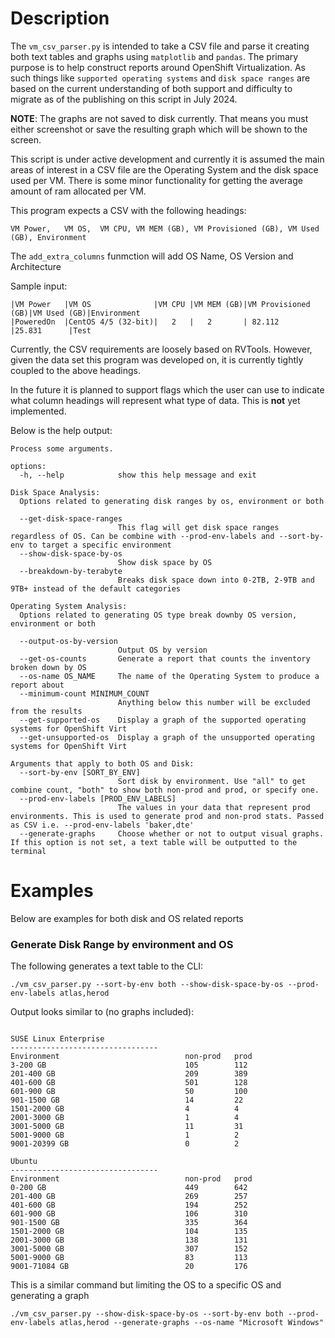 # Description

The `vm_csv_parser.py` is intended to take a CSV file and parse it creating both text tables and graphs using `matplotlib` and `pandas`. The primary purpose is to help construct reports around OpenShift Virtualization. As such things like `supported operating systems` and `disk space ranges` are based on the current understanding of both support and difficulty to migrate as of the publishing on this script in July 2024.

**NOTE**: The graphs are not saved to disk currently. That means you must either screenshot or save the resulting graph which will be shown to the screen.

This script is under active development and currently it is assumed the main areas of interest in a CSV file are the Operating System and the disk space used per VM. There is some minor functionality for getting the average amount of ram allocated per VM.

This program expects a CSV with the following headings:
```
VM Power,	VM OS,	VM CPU,	VM MEM (GB), VM Provisioned (GB), VM Used (GB),	Environment	
```
The `add_extra_columns` funmction will add OS Name, OS Version and Architecture

Sample input:
```
|VM Power	|VM OS		        |VM CPU |VM MEM (GB)|VM Provisioned (GB)|VM Used (GB)|Environment	
|PoweredOn	|CentOS 4/5 (32-bit)|	2   |	2	    | 82.112 	        |25.831	     |Test
```

Currently, the CSV requirements are loosely based on RVTools. However, given the data set this program was developed on, it is currently tightly coupled to the above headings. 

In the future it is planned to support flags which the user can use to indicate what column headings will represent what type of data. This is **not** yet implemented.


Below is the help output:
```
Process some arguments.

options:
  -h, --help            show this help message and exit

Disk Space Analysis:
  Options related to generating disk ranges by os, environment or both

  --get-disk-space-ranges
                        This flag will get disk space ranges regardless of OS. Can be combine with --prod-env-labels and --sort-by-env to target a specific environment
  --show-disk-space-by-os
                        Show disk space by OS
  --breakdown-by-terabyte
                        Breaks disk space down into 0-2TB, 2-9TB and 9TB+ instead of the default categories

Operating System Analysis:
  Options related to generating OS type break downby OS version, environment or both

  --output-os-by-version
                        Output OS by version
  --get-os-counts       Generate a report that counts the inventory broken down by OS
  --os-name OS_NAME     The name of the Operating System to produce a report about
  --minimum-count MINIMUM_COUNT
                        Anything below this number will be excluded from the results
  --get-supported-os    Display a graph of the supported operating systems for OpenShift Virt
  --get-unsupported-os  Display a graph of the unsupported operating systems for OpenShift Virt

Arguments that apply to both OS and Disk:
  --sort-by-env [SORT_BY_ENV]
                        Sort disk by environment. Use "all" to get combine count, "both" to show both non-prod and prod, or specify one.
  --prod-env-labels [PROD_ENV_LABELS]
                        The values in your data that represent prod environments. This is used to generate prod and non-prod stats. Passed as CSV i.e. --prod-env-labels 'baker,dte'
  --generate-graphs     Choose whether or not to output visual graphs. If this option is not set, a text table will be outputted to the terminal
```


# Examples

Below are examples for both disk and OS related reports

### Generate Disk Range by environment and OS

The following generates a text table to the CLI:
```
./vm_csv_parser.py --sort-by-env both --show-disk-space-by-os --prod-env-labels atlas,herod
```

Output looks similar to (no graphs included):
```

SUSE Linux Enterprise
---------------------------------
Environment                            non-prod   prod       
3-200 GB                               105        112       
201-400 GB                             209        389       
401-600 GB                             501        128       
601-900 GB                             50         100       
901-1500 GB                            14         22        
1501-2000 GB                           4          4         
2001-3000 GB                           1          4         
3001-5000 GB                           11         31        
5001-9000 GB                           1          2         
9001-20399 GB                          0          2        

Ubuntu
---------------------------------
Environment                            non-prod   prod       
0-200 GB                               449        642      
201-400 GB                             269        257      
401-600 GB                             194        252      
601-900 GB                             106        310      
901-1500 GB                            335        364       
1501-2000 GB                           104        135       
2001-3000 GB                           138        131       
3001-5000 GB                           307        152       
5001-9000 GB                           83         113       
9001-71084 GB                          20         176   
```

This is a similar command but limiting the OS to a specific OS and generating a graph

```
./vm_csv_parser.py --show-disk-space-by-os --sort-by-env both --prod-env-labels atlas,herod --generate-graphs --os-name "Microsoft Windows"
```

